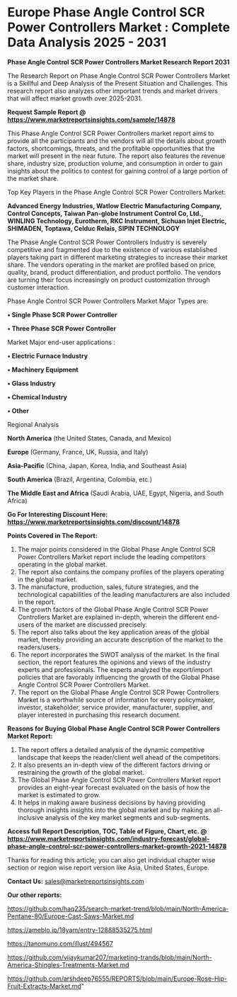 # Europe Phase Angle Control SCR Power Controllers Market : Complete Data Analysis 2025 - 2031

<strong>Phase Angle Control SCR Power Controllers Market Research Report 2031</strong>

The Research Report on Phase Angle Control SCR Power Controllers Market is a Skillful and Deep Analysis of the Present Situation and Challenges. This research report also analyzes other important trends and market drivers that will affect market growth over 2025-2031.

<strong>Request Sample Report @ <a href=https://www.marketreportsinsights.com/sample/14878>https://www.marketreportsinsights.com/sample/14878</a></strong>

This Phase Angle Control SCR Power Controllers market report aims to provide all the participants and the vendors will all the details about growth factors, shortcomings, threats, and the profitable opportunities that the market will present in the near future. The report also features the revenue share, industry size, production volume, and consumption in order to gain insights about the politics to contest for gaining control of a large portion of the market share.

Top Key Players in the Phase Angle Control SCR Power Controllers Market:

<strong>Advanced Energy Industries, Watlow Electric Manufacturing Company, Control Concepts, Taiwan Pan-globe Instrument Control Co, Ltd., WINLING Technology, Eurotherm, RKC Instrument, Sichuan Injet Electric, SHIMADEN, Toptawa, Celduc Relais, SIPIN TECHNOLOGY</strong>

The Phase Angle Control SCR Power Controllers Industry is severely competitive and fragmented due to the existence of various established players taking part in different marketing strategies to increase their market share. The vendors operating in the market are profiled based on price, quality, brand, product differentiation, and product portfolio. The vendors are turning their focus increasingly on product customization through customer interaction.

Phase Angle Control SCR Power Controllers Market Major Types are:

<strong>• Single Phase SCR Power Controller

• Three Phase SCR Power Controller</strong>

Market Major end-user applications :

<strong>• Electric Furnace Industry

• Machinery Equipment

• Glass Industry

• Chemical Industry

• Other</strong>

Regional Analysis

</u><strong><b>North America</b></strong> (the United States, Canada, and Mexico)

<strong><b>Europe </b></strong>(Germany, France, UK, Russia, and Italy)

<strong><b>Asia-Pacific</b></strong> (China, Japan, Korea, India, and Southeast Asia)

<strong><b>South America</b></strong> (Brazil, Argentina, Colombia, etc.)

<strong><b>The Middle East and Africa</b></strong> (Saudi Arabia, UAE, Egypt, Nigeria, and South Africa)

<strong>Go For Interesting Discount Here: <a href=https://www.marketreportsinsights.com/discount/14878>https://www.marketreportsinsights.com/discount/14878</a></strong>

<strong>Points Covered in The Report:</strong>
<ol>
  <li>The major points considered in the Global Phase Angle Control SCR Power Controllers Market report include the leading competitors operating in the global market.</li>
  <li>The report also contains the company profiles of the players operating in the global market.</li>
  <li>The manufacture, production, sales, future strategies, and the technological capabilities of the leading manufacturers are also included in the report.</li>
  <li>The growth factors of the Global Phase Angle Control SCR Power Controllers Market are explained in-depth, wherein the different end-users of the market are discussed precisely.</li>
  <li>The report also talks about the key application areas of the global market, thereby providing an accurate description of the market to the readers/users.</li>
  <li>The report incorporates the SWOT analysis of the market. In the final section, the report features the opinions and views of the industry experts and professionals. The experts analyzed the export/import policies that are favorably influencing the growth of the Global Phase Angle Control SCR Power Controllers Market.</li>
  <li>The report on the Global Phase Angle Control SCR Power Controllers Market is a worthwhile source of information for every policymaker, investor, stakeholder, service provider, manufacturer, supplier, and player interested in purchasing this research document.</li>
</ol>
<strong>Reasons for Buying Global Phase Angle Control SCR Power Controllers Market Report:</strong>

<ol>
  <li>The report offers a detailed analysis of the dynamic competitive landscape that keeps the reader/client well ahead of the competitors.</li>
  <li>It also presents an in-depth view of the different factors driving or restraining the growth of the global market.</li>
  <li>The Global Phase Angle Control SCR Power Controllers Market report provides an eight-year forecast evaluated on the basis of how the market is estimated to grow.</li>
  <li>It helps in making aware business decisions by having providing thorough insights insights into the global market and by making an all-inclusive analysis of the key market segments and sub-segments.</li>
</ol>
<strong>Access full Report Description, TOC, Table of Figure, Chart, etc. @ <a href=https://www.marketreportsinsights.com/industry-forecast/global-phase-angle-control-scr-power-controllers-market-growth-2021-14878>https://www.marketreportsinsights.com/industry-forecast/global-phase-angle-control-scr-power-controllers-market-growth-2021-14878</a></strong>


Thanks for reading this article; you can also get individual chapter wise section or region wise report version like Asia, United States, Europe.

<strong>Contact Us:</strong>
sales@marketreportsinsights.com

<strong>Our other reports:</strong>

<a href=https://github.com/haq235/search-market-trend/blob/main/North-America-Pentane-80/Europe-Cast-Saws-Market.md>https://github.com/haq235/search-market-trend/blob/main/North-America-Pentane-80/Europe-Cast-Saws-Market.md</a>

<a href=https://ameblo.jp/18yam/entry-12888535275.html>https://ameblo.jp/18yam/entry-12888535275.html</a>

<a href=https://tanomuno.com/illust/494567>https://tanomuno.com/illust/494567</a>

<a href=https://github.com/vijaykumar207/marketing-trands/blob/main/North-America-Shingles-Treatments-Market.md>https://github.com/vijaykumar207/marketing-trands/blob/main/North-America-Shingles-Treatments-Market.md</a>

<a href=https://github.com/arshdeep76555/REPORTS/blob/main/Europe-Rose-Hip-Fruit-Extracts-Market.md>https://github.com/arshdeep76555/REPORTS/blob/main/Europe-Rose-Hip-Fruit-Extracts-Market.md</a>"

